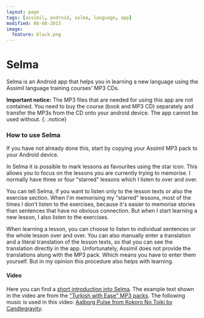 ```yaml
---
layout: page
tags: [assimil, android, selma, language, app]
modified: 06-08-2013
image:
  feature: black.png
---
```

Selma
=====
Selma is an Android app that helps you in learning a new language using the Assimil language training courses' MP3 CDs.

**Important notice:** The MP3 files that are needed for using this app are not contained. You need to buy the course (book and MP3 CD) separately and transfer the MP3s from the CD onto your android device. The app cannot be used without.
{: .notice}

### How to use Selma
If you have not already done this, start by copying your Assimil MP3 pack to your Android device.

In Selma it is possible to mark lessons as favourites using the star icon. This allows you to focus on the lessons you are currently trying to memorise. I normally have three or four "starred" lessons which I listen to over and over.

You can tell Selma, if you want to listen only to the lesson texts or also the exercise section. When I'm memorising my "starred" lessons, most of the times I don't listen to the exercises, because it's easier to memorise stories than sentences that have no obvious connection. But when I start learning a new lesson, I also listen to the exercises.

When learning a lesson, you can choose to listen to individual sentences or the whole lesson over and over. You can also manually enter a translation and a literal translation of the lesson texts, so that you can see the translation directly in the app. Unfortunately, Assimil does not provide the translations along with the MP3 pack. Which means you have to enter them yourself. But in my opinion this procedure also helps with learning.

#### Video
Here you can find a [short introduction into Selma](http://youtu.be/FyixZn0zh0I).
The example text shown in the video are from the ["Turkish with Ease" MP3 packs](http://en.assimil.com/methodes/tuerkisch-ohne-muehe/declinaisons/enregistrements-mp3-3074).
The following music is used in this video:
[Aalborg Pulse from Kokoro No Toiki by Candlegravity](http://candlegravity.bandcamp.com/track/aalborg-pulse).


